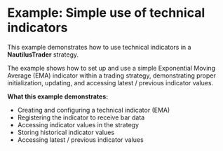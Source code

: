 # Example: Simple use of technical indicators

This example demonstrates how to use technical indicators in a **NautilusTrader** strategy.

The example shows how to set up and use a simple Exponential Moving Average (EMA) indicator within a trading strategy,
demonstrating proper initialization, updating, and accessing latest / previous indicator values.

**What this example demonstrates:**

- Creating and configuring a technical indicator (EMA)
- Registering the indicator to receive bar data
- Accessing indicator values in the strategy
- Storing historical indicator values
- Accessing latest / previous indicator values
